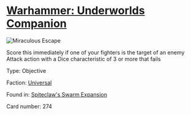 # [Warhammer: Underworlds Companion](https://guidokessels.github.io/wh-underworlds)

  

![Miraculous Escape](https://warhammerunderworlds.com/wp-content/uploads/sites/6/2018/02/274_ENG.png)

Score this immediately if one of your fighters is the target of an enemy Attack action with a Dice characteristic of 3 or more that fails

Type: Objective

Faction: [Universal](https://guidokessels.github.io/wh-underworlds/factions/universal.md)

Found in: [Spiteclaw's Swarm Expansion](https://guidokessels.github.io/wh-underworlds/locations/spiteclaws-swarm-expansion.md)

Card number: 274
